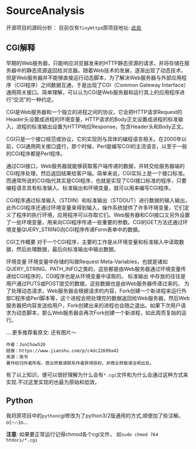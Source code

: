 # SourceAnalysis
开源项目的源码分析： 目前仅有`TinyHttpd`原项目地址: [此处](http://tinyhttpd.sourceforge.net/)

## CGI解释
早期的Web服务器，只能响应浏览器发来的HTTP静态资源的请求，并将存储在服务器中的静态资源返回给浏览器。随着Web技术的发展，逐渐出现了动态技术，但是Web服务器并不能够直接运行动态脚本，为了解决Web服务器与外部应用程序（CGI程序）之间数据互通，于是出现了CGI（Common Gateway Interface）通用网关接口。简单理解，可以认为CGI是Web服务器和运行其上的应用程序进行“交流”的一种约定。

CGI是Web服务器和一个独立的进程之间的协议，它会把HTTP请求Request的Header头设置成进程的环境变量，HTTP请求的Body正文设置成进程的标准输入，进程的标准输出设置为HTTP响应Response，包含Header头和Body正文。

CGI只是一个接口规范或协议，它的实现则与具体的编程语言相关。在2000年以前，CGI通用网关接口盛行，那个时候，Perl是编写CGI的主流语言，以至于一般的CGI程序都是Perl程序。

通过CGI接口，Web服务器就能够获取客户端传递的数据，并转交给服务器端的CGI程序处理，然后返回结果给客户端。简单来说，CGI实际上是一个接口标准。而通常所说的CGI指代其实是CGI程序，也就是实现了CGI接口标准的程序，只要编程语言具有标准输入、标准输出和环境变量，就可以用来编写CGI程序。

CGI程序通过标准输入（STDIN）和标准输出（STDOUT）进行数据的输入输出，此外CGI程序还通过环境变量来得到输入，操作系统提供了许多环境变量，它们定义了程序的执行环境，应用程序可以存取它们。Web服务器和CGI接口又另外设置了一些环境变量，用来向CGI程序传递一些重要的参数。CGI的GET方法还通过环境变量QUERY_STRING向CGI程序传递Form表单中的数据。

CGI工作概要
对于一个CGI程序，主要的工作是从环境变量和标准输入中读取数据，然后处理数据，最后向标准输出中输出数据。

环境变量
环境变量中存储的叫做Request Meta-Variables，也就是诸如QUERY_STRING、PATH_INFO之类的，这些都是由Web服务器通过环境变量传递给CGI程序的，CGI程序也是从环境变量中读取的。
标准输出
中存放的往往是用户通过PUTS或POST提交的数据，这些数据也是由Web服务器传递过来的。
为了处理动态请求，Web服务器会根据请求的内容，Fork创建一个新进程来运行外部C程序或Perl脚本等，这个进程会把处理完的数据返回给Web服务器，然后Web服务器把内容发送给用户，Fork创建出来的进程也会随之退出。如果下次用户请求为动态脚本，那么Web服务器会再次Fork创建一个新进程，如此周而复始的运行。

....更多推荐看原文: 还有图片～

```
作者：JunChow520
链接：https://www.jianshu.com/p/c4dc22699a42
来源：简书
著作权归作者所有。商业转载请联系作者获得授权，非商业转载请注明出处。
```

有了以上知识，便可以很好理解为什么会有`*.cgi`文件和为什么会通过这种方式来实现.不过这里实现的也最为原始和低效。


## Python
我将原项目中的`python`cgi修改为了python3/2版通用的方式,顺便加了些注解。o(∩∩)o...

**注意**: 如果要正常运行记得chmod各个cgi文件， 如`sudo chmod 764 htdocs/*.cgi`
